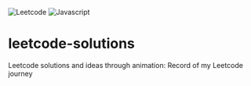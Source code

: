 ![Leetcode](https://img.shields.io/badge/platform-Leetcode%20-blue)
![Javascript](https://img.shields.io/badge/language-Javascript-brightgreen)
# leetcode-solutions
Leetcode solutions and ideas through animation: Record of my Leetcode journey

